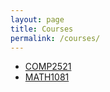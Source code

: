 ```yaml
---
layout: page
title: Courses
permalink: /courses/
---
```


- [COMP2521](/courses/comp2521/)
- [MATH1081](/courses/math1081)